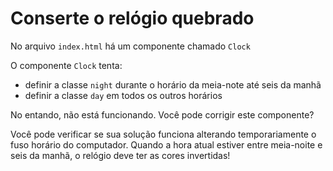 # Conserte o relógio quebrado

No arquivo `index.html` há um componente chamado `Clock`

O componente `Clock` tenta:
- definir a classe `night` durante o horário da meia-note até seis da manhã
- definir a classe `day` em todos os outros horários

No entando, não está funcionando. Você pode corrigir este componente?

Você pode verificar se sua solução funciona alterando temporariamente o fuso horário do computador. 
Quando a hora atual estiver entre meia-noite e seis da manhã, o relógio deve ter as cores invertidas!